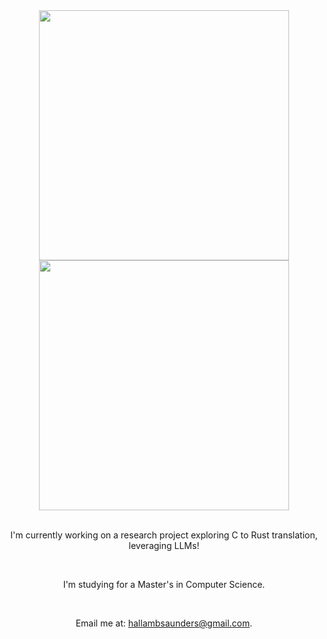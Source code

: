 <div align="center">

<img src="https://github-readme-stats-hallam-saunders-projects.vercel.app/api?username=HallamSaunders&theme=tokyonight&show_icons=true&hide_border=false&count_private=true" width="400"/>

<br/>

<img src="https://github-readme-stats-hallam-saunders-projects.vercel.app/api/top-langs/?username=HallamSaunders&theme=tokyonight&show_icons=true&hide_border=false&layout=donut&hide=shaderlab,hlsl,jupyter%20notebook&langs_count=7&exclude_repo=github-readme-stats" width="400"/>

<br/>

<!--<img src="https://github-readme-streak-stats.herokuapp.com/?user=HallamSaunders&theme=tokyonight&hide_border=false" width="400"/>-->
<br/>

I'm currently working on a research project exploring C to Rust translation, leveraging LLMs!

<br/>

I'm studying for a Master's in Computer Science.

<br/>

Email me at: [hallambsaunders@gmail.com](mailto:hallambsaunders@gmail.com).

</div>

